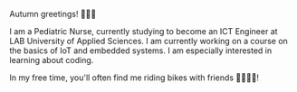 Autumn greetings! 👋🍄🍂

I am a Pediatric Nurse, currently studying to become an ICT Engineer at LAB University of Applied Sciences. 
I am currently working on a course on the basics of IoT and embedded systems. I am especially interested in learning about coding. 

In my free time, you'll often find me riding bikes with friends 🚴‍♀️🚵‍♀️!

<!--
**JasmiinaT/JasmiinaT** is a ✨ _special_ ✨ repository because its `README.md` (this file) appears on your GitHub profile.

Here are some ideas to get you started:

- 🔭 I’m currently working on ...
- 🌱 I’m currently learning ...
- 👯 I’m looking to collaborate on ...
- 🤔 I’m looking for help with ...
- 💬 Ask me about ...
- 📫 How to reach me: ...
- 😄 Pronouns: ...
- ⚡ Fun fact: ...
-->
